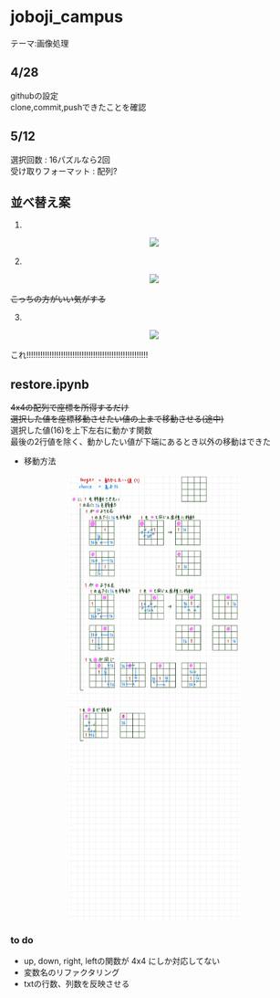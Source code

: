 # joboji_campus

テーマ:画像処理

## 4/28
githubの設定  
clone,commit,pushできたことを確認  

## 5/12
選択回数 : 16パズルなら2回  
受け取りフォーマット : 配列?

## 並べ替え案
1. 
<div align="center"><img src="image/案1.jpg" width="300"></div>

2. 
<div align="center"><img src="image/案2.jpg" width="300"></div>

~~こっちの方がいい気がする~~


3. 
<div align="center"><img src="image/案3.jpg" width="300"></div>

これ!!!!!!!!!!!!!!!!!!!!!!!!!!!!!!!!!!!!!!!!!!!!!!!!!!!!!  

## restore.ipynb
~~4x4の配列で座標を所得するだけ~~  
~~選択した値を座標移動させたい値の上まで移動させる(途中)~~  
選択した値(16)を上下左右に動かす関数  
最後の2行値を除く、動かしたい値が下端にあるとき以外の移動はできた  

* 移動方法
<div align="center"><img src="image/移動方法1.jpg" width="300"></div>
<div align="center"><img src="image/移動方法2.jpg" width="300"></div>

### to do
* up, down, right, leftの関数が 4x4 にしか対応してない
* 変数名のリファクタリング
* txtの行数、列数を反映させる

